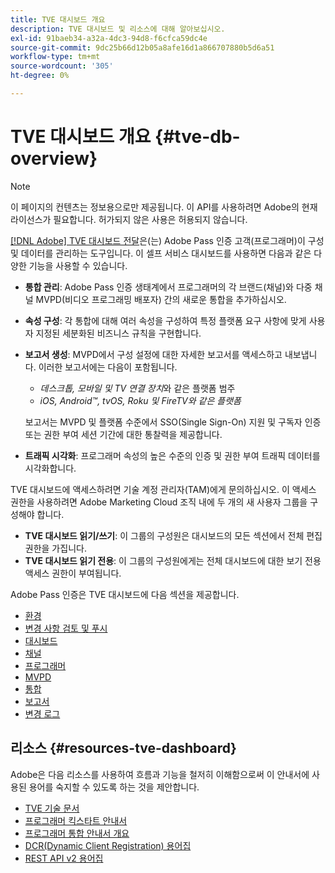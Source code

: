 ```yaml
---
title: TVE 대시보드 개요
description: TVE 대시보드 및 리소스에 대해 알아보십시오.
exl-id: 91baeb34-a32a-4dc3-94d8-f6cfca59dc4e
source-git-commit: 9dc25b66d12b05a8afe16d1a866707880b5d6a51
workflow-type: tm+mt
source-wordcount: '305'
ht-degree: 0%

---
```


# TVE 대시보드 개요 {#tve-db-overview}

>[!NOTE]
>
>이 페이지의 컨텐츠는 정보용으로만 제공됩니다. 이 API를 사용하려면 Adobe의 현재 라이선스가 필요합니다. 허가되지 않은 사용은 허용되지 않습니다.

[[!DNL Adobe] TVE 대시보드 전달](https://experience.adobe.com/pass/authentication)은(는) Adobe Pass 인증 고객(프로그래머)이 구성 및 데이터를 관리하는 도구입니다. 이 셀프 서비스 대시보드를 사용하면 다음과 같은 다양한 기능을 사용할 수 있습니다.

* **통합 관리**: Adobe Pass 인증 생태계에서 프로그래머의 각 브랜드(채널)와 다중 채널 MVPD(비디오 프로그래밍 배포자) 간의 새로운 통합을 추가하십시오.

* **속성 구성**: 각 통합에 대해 여러 속성을 구성하여 특정 플랫폼 요구 사항에 맞게 사용자 지정된 세분화된 비즈니스 규칙을 구현합니다.

* **보고서 생성**: MVPD에서 구성 설정에 대한 자세한 보고서를 액세스하고 내보냅니다. 이러한 보고서에는 다음이 포함됩니다.
   * *데스크톱, 모바일 및 TV 연결 장치*&#x200B;와 같은 플랫폼 범주
   * *iOS, Android™, tvOS, Roku 및 FireTV와 같은 플랫폼*

  보고서는 MVPD 및 플랫폼 수준에서 SSO(Single Sign-On) 지원 및 구독자 인증 또는 권한 부여 세션 기간에 대한 통찰력을 제공합니다.

* **트래픽 시각화**: 프로그래머 속성의 높은 수준의 인증 및 권한 부여 트래픽 데이터를 시각화합니다.

TVE 대시보드에 액세스하려면 기술 계정 관리자(TAM)에게 문의하십시오. 이 액세스 권한을 사용하려면 Adobe Marketing Cloud 조직 내에 두 개의 새 사용자 그룹을 구성해야 합니다.

* **TVE 대시보드 읽기/쓰기**: 이 그룹의 구성원은 대시보드의 모든 섹션에서 전체 편집 권한을 가집니다.
* **TVE 대시보드 읽기 전용**: 이 그룹의 구성원에게는 전체 대시보드에 대한 보기 전용 액세스 권한이 부여됩니다.

Adobe Pass 인증은 TVE 대시보드에 다음 섹션을 제공합니다.

* [환경](/help/authentication/user-guide-tve-dashboard/tve-dashboard-environments.md)
* [변경 사항 검토 및 푸시](/help/authentication/user-guide-tve-dashboard/tve-dashboard-review-push-changes.md)
* [대시보드](/help/authentication/user-guide-tve-dashboard/tve-dashboard-home.md)
* [채널](/help/authentication/user-guide-tve-dashboard/tve-dashboard-channels.md)
* [프로그래머](/help/authentication/user-guide-tve-dashboard/tve-dashboard-programmers.md)
* [MVPD](/help/authentication/user-guide-tve-dashboard/tve-dashboard-mvpds.md)
* [통합](/help/authentication/user-guide-tve-dashboard/tve-dashboard-integrations.md)
* [보고서](/help/authentication/user-guide-tve-dashboard/tve-dashboard-reports.md)
* [변경 로그](/help/authentication/user-guide-tve-dashboard/tve-dashboard-changes-log.md)

## 리소스 {#resources-tve-dashboard}

Adobe은 다음 리소스를 사용하여 흐름과 기능을 철저히 이해함으로써 이 안내서에 사용된 용어를 숙지할 수 있도록 하는 것을 제안합니다.

* [TVE 기술 문서](/help/authentication/kickstart/technical-paper.md)
* [프로그래머 킥스타트 안내서](/help/authentication/kickstart/programmer-kickstart-guide.md)
* [프로그래머 통합 안내서 개요](/help/authentication/integration-guide-programmers/programmer-integration-guide-overview.md)
* [DCR(Dynamic Client Registration) 용어집](/help/authentication/integration-guide-programmers/rest-apis/rest-api-dcr/dynamic-client-registration-glossary.md)
* [REST API v2 용어집](/help/authentication/integration-guide-programmers/rest-apis/rest-api-v2/rest-api-v2-glossary.md)
